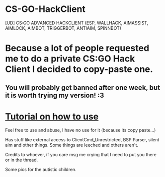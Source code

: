 # CS-GO-HackClient
[UD] CS:GO ADVANCED HACKCLIENT (ESP, WALLHACK, AIMASSIST, AIMLOCK, AIMBOT, TRIGGERBOT, ANTIAIM, SPINNBOT)


# Because a lot of people requested me to do a private CS:GO Hack Client I decided to copy-paste one.
## You will probably get banned after one week, but it is worth trying my version! :3

# [Tutorial on how to use](https://www.youtube.com/watch?v=YA-Sd1viLtQ)

Feel free to use and abuse, I have no use for it (because its copy paste...)

Has stuff like external access to ClientCmd_Unrestricted, BSP Parser, silent aim and other things. Some things are leeched and others aren't. 

Credits to whoever, if you care msg me crying that I need to put you there or in the thread.

Some pics for the autistic children.
